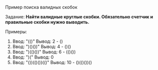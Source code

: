 Пример поиска валидных скобок

Задание:
**Найти валидные круглые скобки. 
Обязательно счетчик и правильные скобки нужно выводить.** 

Примеры:
1. Ввод: "(()" Вывод: 2 - () 
2. Ввод: ")()())" Вывод: 4 - ()() 
3. Ввод: ")(()())" Вывод: 6 - (()()) 
4. Ввод: ")(" Вывод: 0 
5. Ввод: "())(()())(()" Вывод: 10 - ()(()())()
